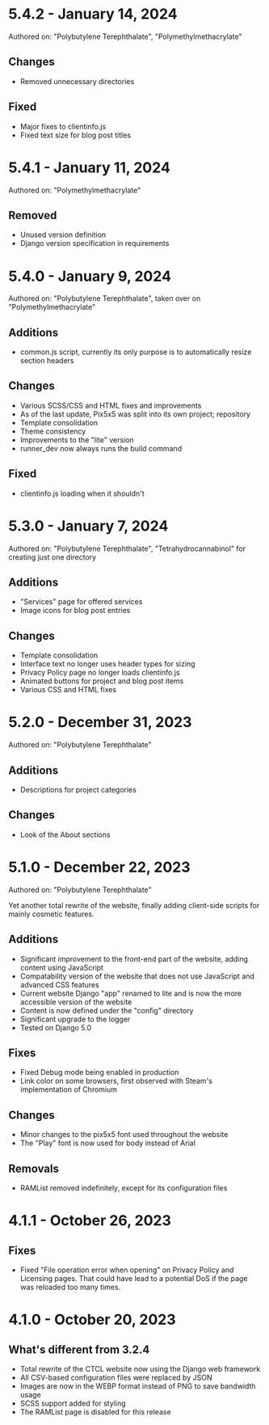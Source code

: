 # 5.4.2 - January 14, 2024
Authored on: "Polybutylene Terephthalate", "Polymethylmethacrylate"

## Changes
- Removed unnecessary directories 

## Fixed
- Major fixes to clientinfo.js
- Fixed text size for blog post titles

# 5.4.1 - January 11, 2024
Authored on: "Polymethylmethacrylate"

## Removed
- Unused version definition
- Django version specification in requirements

# 5.4.0 - January 9, 2024
Authored on: "Polybutylene Terephthalate", taken over on "Polymethylmethacrylate"

## Additions
- common.js script, currently its only purpose is to automatically resize section headers

## Changes
- Various SCSS/CSS and HTML fixes and improvements
- As of the last update, Pix5x5 was split into its own project; repository
- Template consolidation
- Theme consistency
- Improvements to the "lite" version
- runner_dev now always runs the build command

## Fixed
- clientinfo.js loading when it shouldn't

# 5.3.0 - January 7, 2024
Authored on: "Polybutylene Terephthalate", "Tetrahydrocannabinol" for creating just one directory

## Additions

- "Services" page for offered services
- Image icons for blog post entries

## Changes

- Template consolidation
- Interface text no longer uses header types for sizing
- Privacy Policy page no longer loads clientinfo.js
- Animated buttons for project and blog post items
- Various CSS and HTML fixes

# 5.2.0 - December 31, 2023
Authored on: "Polybutylene Terephthalate"

## Additions

- Descriptions for project categories

## Changes

- Look of the About sections

# 5.1.0 - December 22, 2023
Authored on: "Polybutylene Terephthalate"

Yet another total rewrite of the website, finally adding client-side scripts for mainly cosmetic features. 

## Additions

- Significant improvement to the front-end part of the website, adding content using JavaScript
- Compatability version of the website that does not use JavaScript and advanced CSS features
- Current website Django "app" renamed to lite and is now the more accessible version of the website
- Content is now defined under the "config" directory
- Significant upgrade to the logger
- Tested on Django 5.0

## Fixes

- Fixed Debug mode being enabled in production
- Link color on some browsers, first observed with Steam's implementation of Chromium

## Changes

- Minor changes to the pix5x5 font used throughout the website
- The "Play" font is now used for body instead of Arial

## Removals

- RAMList removed indefinitely, except for its configuration files

# 4.1.1 - October 26, 2023

## Fixes

- Fixed "File operation error when opening" on Privacy Policy and Licensing pages. That could have lead to a potential DoS if the page was reloaded too many times.

# 4.1.0 - October 20, 2023

## What's different from 3.2.4

- Total rewrite of the CTCL website now using the Django web framework
- All CSV-based configuration files were replaced by JSON
- Images are now in the WEBP format instead of PNG to save bandwidth usage
- SCSS support added for styling
- The RAMList page is disabled for this release
